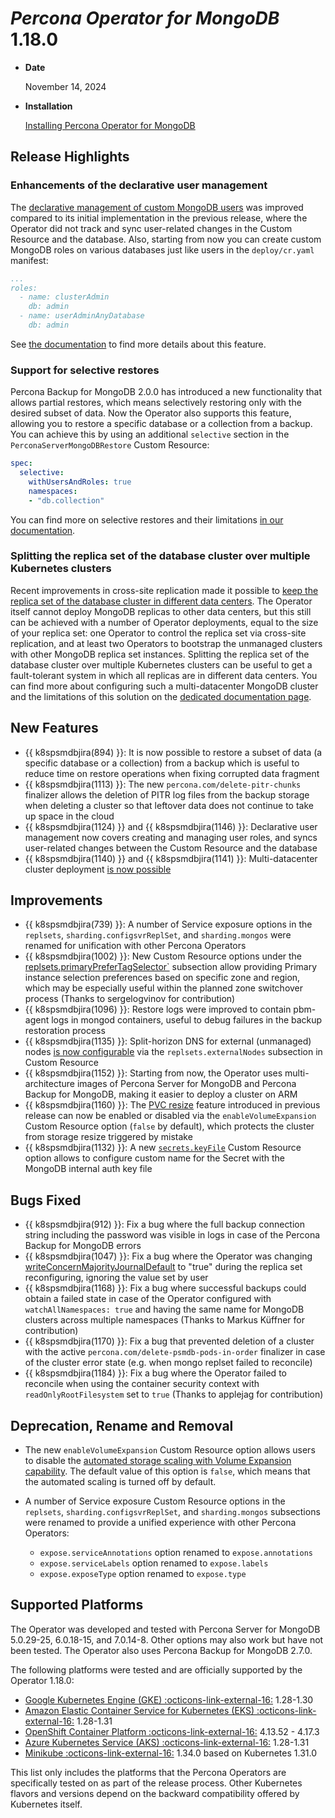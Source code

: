 # *Percona Operator for MongoDB* 1.18.0

* **Date**

    November 14, 2024

* **Installation**

    [Installing Percona Operator for MongoDB](../System-Requirements.md#installation-guidelines)

## Release Highlights

### Enhancements of the declarative user management

The [declarative management of custom MongoDB users](../users.md#unprivileged-users) was improved compared to its initial implementation in the previous release, where the Operator did not track and sync user-related changes in the Custom Resource and the database. Also, starting from now you can create custom MongoDB roles on various databases just like users in the `deploy/cr.yaml` manifest:

```yaml
...
roles:
  - name: clusterAdmin
    db: admin
  - name: userAdminAnyDatabase
    db: admin
```

See [the documentation](../users.md#custom-mongodb-roles) to find more details about this feature.

### Support for selective restores 

Percona Backup for MongoDB 2.0.0 has introduced a new functionality that allows partial restores, which means selectively restoring only with the desired subset of data. Now the Operator also supports this feature, allowing you to restore a specific database or a collection from a backup. You can achieve this by using an additional `selective` section in the `PerconaServerMongoDBRestore` Custom Resource:

```yaml
spec:
  selective:
    withUsersAndRoles: true
    namespaces:
    - "db.collection"
```

You can find more on selective restores and their limitations [in our documentation](../backups-restore.md#selective-restore).

### Splitting the replica set of the database cluster over multiple Kubernetes clusters

Recent improvements in cross-site replication made it possible to [keep the replica set of the database cluster in different data centers](../replication-multi-dc.md). The Operator itself cannot deploy MongoDB replicas to other data centers, but this still can be achieved with a number of Operator deployments, equal to the size of your replica set: one Operator to control the replica set via cross-site replication, and at least two Operators to bootstrap the unmanaged clusters with other MongoDB replica set instances. Splitting the replica set of the database cluster over multiple Kubernetes clusters can be useful to get a fault-tolerant system in which all replicas are in different data centers.
You can find more about configuring such a multi-datacenter MongoDB cluster and the limitations of this solution on the [dedicated documentation page](../replication-multi-dc.md).

## New Features

* {{ k8spsmdbjira(894) }}:  It is now possible to restore a subset of data (a specific database or a collection) from a backup which is useful to reduce time on restore operations when fixing corrupted data fragment
* {{ k8spsmdbjira(1113) }}: The new `percona.com/delete-pitr-chunks` finalizer allows the deletion of PITR log files from the backup storage when deleting a cluster so that leftover data does not continue to take up space in the cloud
* {{ k8spsmdbjira(1124) }} and {{ k8spsmdbjira(1146) }}: Declarative user management now covers creating and managing user roles, and syncs user-related changes between the Custom Resource and the database
* {{ k8spsmdbjira(1140) }} and {{ k8spsmdbjira(1141) }}: Multi-datacenter cluster deployment [is now possible](../replication-multi-dc.md)

## Improvements

* {{ k8spsmdbjira(739) }}: A number of Service exposure options in the `replsets`, `sharding.configsvrReplSet`, and `sharding.mongos`  were renamed for unification with other Percona Operators
* {{ k8spsmdbjira(1002) }}: New Custom Resource options under the [replsets.primaryPreferTagSelector`](../operator.md#replsetsprimaryprefertagselectorregion) subsection allow providing Primary instance selection preferences based on specific zone and region, which may be especially useful within the planned zone switchover process (Thanks to sergelogvinov for contribution)
* {{ k8spsmdbjira(1096) }}: Restore logs were improved to contain pbm-agent logs in mongod containers, useful to debug failures in the backup restoration process
* {{ k8spsmdbjira(1135) }}: Split-horizon DNS for external (unmanaged) nodes [is now configurable](../expose.md#exposing-replica-set-with-split-horizon-dns) via the `replsets.externalNodes` subsection in Custom Resource
* {{ k8spsmdbjira(1152) }}: Starting from now, the Operator uses multi-architecture images of Percona Server for MongoDB and Percona Backup for MongoDB, making it easier to deploy a cluster on ARM
* {{ k8spsmdbjira(1160) }}: The [PVC resize](../scaling.md#scale-storage) feature introduced in previous release can now be enabled or disabled via the `enableVolumeExpansion` Custom Resource option (`false` by default), which protects the cluster from storage resize triggered by mistake 
* {{ k8spsmdbjira(1132) }}: A new [`secrets.keyFile`](../operator.md#secretskeyfile) Custom Resource option allows to configure custom name for the Secret with the MongoDB internal auth key file 

## Bugs Fixed

* {{ k8spsmdbjira(912) }}: Fix a bug where the full backup connection string including the password was visible in logs in case of the Percona Backup for MongoDB errors
* {{ k8spsmdbjira(1047) }}: Fix a bug where the Operator was changing [writeConcernMajorityJournalDefault](https://www.mongodb.com/docs/manual/reference/replica-configuration/#mongodb-rsconf-rsconf.writeConcernMajorityJournalDefault) to "true" during the replica set reconfiguring, ignoring the value set by user
* {{ k8spsmdbjira(1168) }}: Fix a bug where successful backups could obtain a failed state in case of the Operator configured with `watchAllNamespaces: true` and having the same name for MongoDB clusters across multiple namespaces (Thanks to Markus Küffner for contribution)
* {{ k8spsmdbjira(1170) }}: Fix a bug that prevented deletion of a cluster with the active `percona.com/delete-psmdb-pods-in-order` finalizer in case of the cluster error state (e.g. when mongo replset failed to reconcile)
* {{ k8spsmdbjira(1184) }}: Fix a bug where the Operator failed to reconcile when using the container security context with `readOnlyRootFilesystem` set to `true` (Thanks to applejag for contribution)

## Deprecation, Rename and Removal

* The new `enableVolumeExpansion` Custom Resource option allows users to disable the [automated storage scaling with Volume Expansion capability](../scaling.md#automated-scaling-with-volume-expansion-capability). The default value of this option is `false`, which means that the automated scaling is turned off by default.

* A number of Service exposure Custom Resource options in the `replsets`, `sharding.configsvrReplSet`, and `sharding.mongos` subsections were renamed to provide a unified experience with other Percona Operators:

    * `expose.serviceAnnotations` option renamed to `expose.annotations`
    * `expose.serviceLabels` option renamed to `expose.labels`
    * `expose.exposeType` option renamed to `expose.type`

## Supported Platforms

The Operator was developed and tested with Percona Server for MongoDB 5.0.29-25,
6.0.18-15, and 7.0.14-8. Other options may also work but have not been tested. The
Operator also uses Percona Backup for MongoDB 2.7.0.

The following platforms were tested and are officially supported by the Operator
1.18.0:

* [Google Kubernetes Engine (GKE) :octicons-link-external-16:](https://cloud.google.com/kubernetes-engine) 1.28-1.30
* [Amazon Elastic Container Service for Kubernetes (EKS) :octicons-link-external-16:](https://aws.amazon.com) 1.28-1.31
* [OpenShift Container Platform :octicons-link-external-16:](https://www.redhat.com/en/technologies/cloud-computing/openshift) 4.13.52 - 4.17.3
* [Azure Kubernetes Service (AKS) :octicons-link-external-16:](https://azure.microsoft.com/en-us/services/kubernetes-service/) 1.28-1.31
* [Minikube :octicons-link-external-16:](https://github.com/kubernetes/minikube) 1.34.0 based on Kubernetes 1.31.0

This list only includes the platforms that the Percona Operators are specifically tested on as part of the release process. Other Kubernetes flavors and versions depend on the backward compatibility offered by Kubernetes itself.
